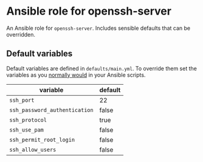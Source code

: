 # Ansible role for openssh-server

An Ansible role for `openssh-server`. Includes sensible defaults that can be overridden.

## Default variables

Default variables are defined in `defaults/main.yml`. To override them set the variables as you [normally would][1] in your Ansible scripts.

|variable|default|
|---|---|
|`ssh_port` | 22 |
|`ssh_password_authentication` | false |
|`ssh_protocol` | true |
|`ssh_use_pam` | false |
|`ssh_permit_root_login` | false |
|`ssh_allow_users` | false |

[1]: http://docs.ansible.com/ansible/playbooks_variables.html
